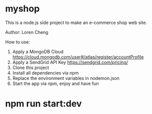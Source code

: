 # myshop
This is a node.js side project to make an e-commerce shop web site.

Author: Loren Cheng

How to use:
1. Apply a MongoDB Cloud
https://cloud.mongodb.com/user#/atlas/register/accountProfile
2. Apply a SendGrid API Key
https://sendgrid.com/pricing/
3. Clone this project
4. Install all dependencies via npm
5. Replace the environment variables in nodemon.json
6. Start the app via npm, enjoy and have fun
# npm run start:dev

